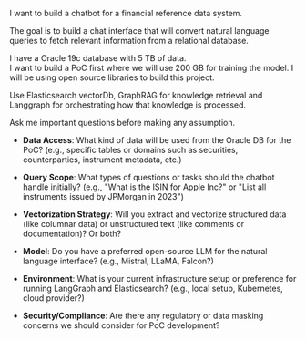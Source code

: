 I want to build a chatbot for a financial reference data system.

The goal is to build a chat interface that will convert natural language queries to fetch relevant information from a relational database.

I have a Oracle 19c database with 5 TB of data.  
I want to build a PoC first where we will use 200 GB for training the model. I will be using open source libraries to build this project.

Use Elasticsearch vectorDb, GraphRAG for knowledge retrieval and Langgraph for orchestrating how that knowledge is processed.  
  
Ask me important questions before making any assumption.


- **Data Access**: What kind of data will be used from the Oracle DB for the PoC? (e.g., specific tables or domains such as securities, counterparties, instrument metadata, etc.)
    
- **Query Scope**: What types of questions or tasks should the chatbot handle initially? (e.g., "What is the ISIN for Apple Inc?" or "List all instruments issued by JPMorgan in 2023")
    
- **Vectorization Strategy**: Will you extract and vectorize structured data (like columnar data) or unstructured text (like comments or documentation)? Or both?
    
- **Model**: Do you have a preferred open-source LLM for the natural language interface? (e.g., Mistral, LLaMA, Falcon?)
    
- **Environment**: What is your current infrastructure setup or preference for running LangGraph and Elasticsearch? (e.g., local setup, Kubernetes, cloud provider?)
    
- **Security/Compliance**: Are there any regulatory or data masking concerns we should consider for PoC development?